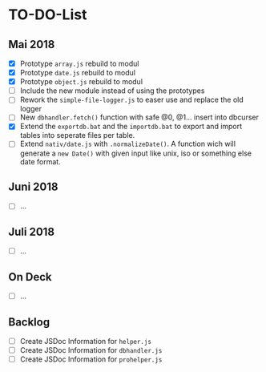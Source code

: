 
# __TO-DO-List__

## Mai 2018

 - [x] Prototype `array.js` rebuild to modul
 - [x] Prototype `date.js` rebuild to modul
 - [x] Prototype `object.js` rebuild to modul
 - [ ] Include the new module instead of using the prototypes
 - [ ] Rework the `simple-file-logger.js` to easer use and replace the old logger
 - [ ] New `dbhandler.fetch()` function with safe @0, @1... insert into dbcurser
 - [x] Extend the `exportdb.bat` and the `importdb.bat` to export and import tables into seperate files per table.
 - [ ] Extend `nativ/date.js` with `.normalizeDate()`. A function wich will generate a `new Date()` with given input like unix, iso or something else date format.

## Juni 2018

 - [ ] ...

## Juli 2018

 - [ ] ...

## On Deck

 - [ ] ...

## Backlog

 - [ ] Create JSDoc Information for `helper.js`
 - [ ] Create JSDoc Information for `dbhandler.js`
 - [ ] Create JSDoc Information for `prohelper.js`
